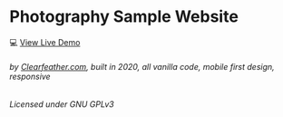 # Photography Sample Website 
💻 [View Live Demo](https://clearfeather.github.io/LivingEarthPhotography/)

###### by [Clearfeather.com](https://clearfeather.com),  built in 2020, all vanilla code, mobile first design, responsive
###### Licensed under GNU GPLv3
